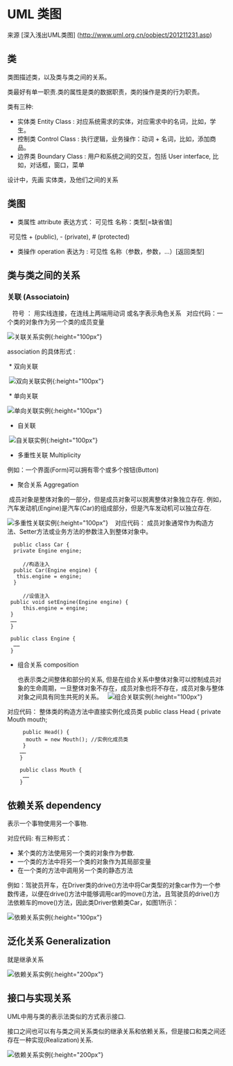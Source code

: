 # UML 类图

来源 [深入浅出UML类图] (http://www.uml.org.cn/oobject/201211231.asp)

## 类

类图描述类，以及类与类之间的关系。

类最好有单一职责.类的属性是类的数据职责，类的操作是类的行为职责。

类有三种:

* 实体类 Entity Class : 对应系统需求的实体，对应需求中的名词，比如，学生。
* 控制类 Control Class : 执行逻辑，业务操作：动词 + 名词，比如，添加商品。
* 边界类 Boundary Class : 用户和系统之间的交互，包括 User interface, 比如，对话框，窗口，菜单

设计中，先画 实体类，及他们之间的关系

## 类图

* 类属性 attribute 表达方式： 可见性 名称：类型[=缺省值]

  可见性 + (public), - (private), # (protected)

* 类操作 operation 表达为 : 可见性 名称（参数，参数，...）[返回类型]

## 类与类之间的关系

### 关联 (Associatoin)
  
  符号 ： 用实线连接，在连线上两端用动词 或名字表示角色关系
  
  对应代码：一个类的对象作为另一个类的成员变量
  
  ![关联关系实例](http://www.uml.org.cn/oobject/images/2012112314.jpg){:height="100px"}
  
  association 的具体形式 :
  
  * 双向关联
  
  ![双向关联实例](http://www.uml.org.cn/oobject/images/2012112315.jpg){:height="100px"}
  
  * 单向关联
  
  ![单向关联实例](http://www.uml.org.cn/oobject/images/2012112315.jpg){:height="100px"}

  * 自关联
  
  ![自关联实例](http://www.uml.org.cn/oobject/images/2012112317.jpg){:height="100px"}
  
  * 多重性关联 Multiplicity
  
  例如：一个界面(Form)可以拥有零个或多个按钮(Button)
  
  *  聚合关系 Aggregation
  
  成员对象是整体对象的一部分，但是成员对象可以脱离整体对象独立存在. 例如，汽车发动机(Engine)是汽车(Car)的组成部分，但是汽车发动机可以独立存在.
  
  ![多重性关联实例](http://www.uml.org.cn/oobject/images/2012112319.jpg){:height="100px"}
  
  对应代码： 成员对象通常作为构造方法、Setter方法或业务方法的参数注入到整体对象中。
  
      public class Car {
      private Engine engine;

         //构造注入
      public Car(Engine engine) {
       this.engine = engine;
      }

         //设值注入
     public void setEngine(Engine engine) {
         this.engine = engine;
     }
     ……
     }

     public class Engine {
      ……
     } 
 
 * 组合关系 composition 
 
   也表示类之间整体和部分的关系, 但是在组合关系中整体对象可以控制成员对象的生命周期，一旦整体对象不存在，成员对象也将不存在，成员对象与整体对象之间具有同生共死的关系。
  
 ![组合关联实例](http://www.uml.org.cn/oobject/images/20121123110.jpg){:height="100px"}
 
 对应代码： 整体类的构造方法中直接实例化成员类
        public class Head {
         private Mouth mouth;

         public Head() {
          mouth = new Mouth(); //实例化成员类
         }
        ……
        }

        public class Mouth {
         ……
        } 

## 依赖关系 dependency

表示一个事物使用另一个事物.

对应代码: 有三种形式：
 
 * 某个类的方法使用另一个类的对象作为参数.
 * 一个类的方法中将另一个类的对象作为其局部变量
 * 在一个类的方法中调用另一个类的静态方法
 
例如：驾驶员开车，在Driver类的drive()方法中将Car类型的对象car作为一个参数传递，以便在drive()方法中能够调用car的move()方法，且驾驶员的drive()方法依赖车的move()方法，因此类Driver依赖类Car，如图1所示：

 ![依赖关系实例](http://www.uml.org.cn/oobject/images/.jpg){:height="100px"}

## 泛化关系 Generalization

就是继承关系

 ![依赖关系实例](http://www.uml.org.cn/oobject/images/20121123112.jpg){:height="200px"}
 
## 接口与实现关系

UML中用与类的表示法类似的方式表示接口.

接口之间也可以有与类之间关系类似的继承关系和依赖关系，但是接口和类之间还存在一种实现(Realization)关系.

 ![依赖关系实例](http://www.uml.org.cn/oobject/images/20121123114.jpg){:height="200px"}


